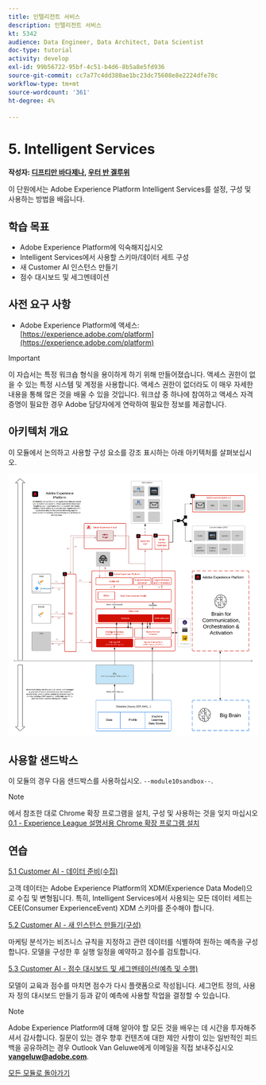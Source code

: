 ```yaml
---
title: 인텔리전트 서비스
description: 인텔리전트 서비스
kt: 5342
audience: Data Engineer, Data Architect, Data Scientist
doc-type: tutorial
activity: develop
exl-id: 99b56722-95bf-4c51-b4d6-8b5a8e5fd936
source-git-commit: cc7a77c4dd380ae1bc23dc75608e8e2224dfe78c
workflow-type: tm+mt
source-wordcount: '361'
ht-degree: 4%

---
```


# 5. Intelligent Services

**작성자: [디프티만 바다제나](https://www.linkedin.com/in/diptiman-badajena-1b178019/), [우터 반 겔루위](https://www.linkedin.com/in/woutervangeluwe/)**

이 단원에서는 Adobe Experience Platform Intelligent Services를 설정, 구성 및 사용하는 방법을 배웁니다.

## 학습 목표

- Adobe Experience Platform에 익숙해지십시오
- Intelligent Services에서 사용할 스키마/데이터 세트 구성
- 새 Customer AI 인스턴스 만들기
- 점수 대시보드 및 세그멘테이션

## 사전 요구 사항

- Adobe Experience Platform에 액세스: [https://experience.adobe.com/platform](https://experience.adobe.com/platform)

>[!IMPORTANT]
>
>이 자습서는 특정 워크숍 형식을 용이하게 하기 위해 만들어졌습니다. 액세스 권한이 없을 수 있는 특정 시스템 및 계정을 사용합니다. 액세스 권한이 없더라도 이 매우 자세한 내용을 통해 많은 것을 배울 수 있을 것입니다. 워크샵 중 하나에 참여하고 액세스 자격 증명이 필요한 경우 Adobe 담당자에게 연락하여 필요한 정보를 제공합니다.

## 아키텍처 개요

이 모듈에서 논의하고 사용할 구성 요소를 강조 표시하는 아래 아키텍처를 살펴보십시오.

![아키텍처 개요](../../assets/images/architecturem5.png)

## 사용할 샌드박스

이 모듈의 경우 다음 샌드박스를 사용하십시오. `--module10sandbox--`.

>[!NOTE]
>
>에서 참조한 대로 Chrome 확장 프로그램을 설치, 구성 및 사용하는 것을 잊지 마십시오 [0.1 - Experience League 설명서용 Chrome 확장 프로그램 설치](../module0/ex1.md)

## 연습

[5.1 Customer AI - 데이터 준비(수집)](./ex1.md)

고객 데이터는 Adobe Experience Platform의 XDM(Experience Data Model)으로 수집 및 변형됩니다. 특히, Intelligent Services에서 사용되는 모든 데이터 세트는 CEE(Consumer ExperienceEvent) XDM 스키마를 준수해야 합니다.

[5.2 Customer AI - 새 인스턴스 만들기(구성)](./ex2.md)

마케팅 분석가는 비즈니스 규칙을 지정하고 관련 데이터를 식별하여 원하는 예측을 구성합니다. 모델을 구성한 후 실행 일정을 예약하고 점수를 검토합니다.

[5.3 Customer AI - 점수 대시보드 및 세그멘테이션(예측 및 수행)](./ex3.md)

모델이 교육과 점수를 마치면 점수가 다시 플랫폼으로 작성됩니다. 세그먼트 정의, 사용자 정의 대시보드 만들기 등과 같이 예측에 사용할 작업을 결정할 수 있습니다.

>[!NOTE]
>
>Adobe Experience Platform에 대해 알아야 할 모든 것을 배우는 데 시간을 투자해주셔서 감사합니다. 질문이 있는 경우 향후 컨텐츠에 대한 제안 사항이 있는 일반적인 피드백을 공유하려는 경우 Outlook Van Geluwe에게 이메일을 직접 보내주십시오 **vangeluw@adobe.com**.

[모든 모듈로 돌아가기](../../overview.md)
